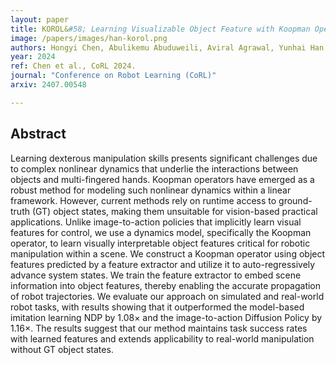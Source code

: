 ```yaml
---
layout: paper
title: KOROL&#58; Learning Visualizable Object Feature with Koopman Operator Rollout for Manipulation
image: /papers/images/han-korol.png
authors: Hongyi Chen, Abulikemu Abuduweili, Aviral Agrawal, Yunhai Han, Harish Ravichandar, Changliu Liu, Jeffrey Ichnowski
year: 2024
ref: Chen et al., CoRL 2024.
journal: "Conference on Robot Learning (CoRL)"
arxiv: 2407.00548

---
```


## Abstract

Learning dexterous manipulation skills presents significant challenges due to complex nonlinear dynamics that underlie the interactions between objects and multi-fingered hands. Koopman operators have emerged as a robust method for modeling such nonlinear dynamics within a linear framework. However, current methods rely on runtime access to ground-truth (GT) object states, making them unsuitable for vision-based practical applications. Unlike image-to-action policies that implicitly learn visual features for control, we use a dynamics model, specifically the Koopman operator, to learn visually interpretable object features critical for robotic manipulation within a scene. We construct a Koopman operator using object features predicted by a feature extractor and utilize it to auto-regressively advance system states. We train the feature extractor to embed scene information into object features, thereby enabling the accurate propagation of robot trajectories. We evaluate our approach on simulated and real-world robot tasks, with results showing that it outperformed the model-based imitation learning NDP by 1.08× and the image-to-action Diffusion Policy by 1.16×. The results suggest that our method maintains task success rates with learned features and extends applicability to real-world manipulation without GT object states.